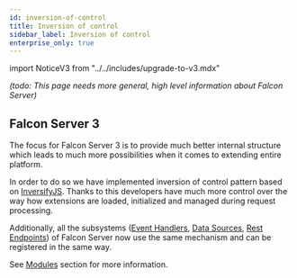 ```yaml
---
id: inversion-of-control
title: Inversion of control
sidebar_label: Inversion of control
enterprise_only: true
---
```


import NoticeV3 from "../../includes/upgrade-to-v3.mdx"

<NoticeV3 />

_(todo: This page needs more general, high level information about Falcon Server)_

## Falcon Server 3

The focus for Falcon Server 3 is to provide much better internal structure which leads to much more possibilities when it comes to extending entire platform.

In order to do so we have implemented inversion of control pattern based on [InversifyJS](https://github.com/inversify/InversifyJS). Thanks to this developers have much more control over the way how extensions are loaded, initialized and managed during request processing.

Additionally, all the subsystems ([Event Handlers](../modules/common-services/event-handlers.md), [Data Sources](../modules/common-services/data-sources.md), [Rest Endpoints](../modules/common-services/rest-endpoints.md)) of Falcon Server now use the same mechanism and can be registered in the same way.

See [Modules](../modules/about.md) section for more information.
